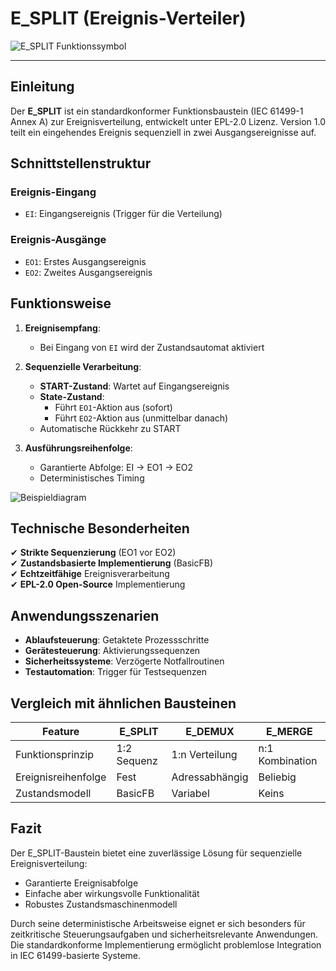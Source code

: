 # E_SPLIT (Ereignis-Verteiler)

![E_SPLIT Funktionssymbol](https://user-images.githubusercontent.com/69573151/210802227-1615f35d-6ed5-459b-a796-a5ef5fb11452.png)  

* * * * * * * * * *

## Einleitung
Der **E_SPLIT** ist ein standardkonformer Funktionsbaustein (IEC 61499-1 Annex A) zur Ereignisverteilung, entwickelt unter EPL-2.0 Lizenz. Version 1.0 teilt ein eingehendes Ereignis sequenziell in zwei Ausgangsereignisse auf.

## Schnittstellenstruktur

### **Ereignis-Eingang**
- `EI`: Eingangsereignis (Trigger für die Verteilung)

### **Ereignis-Ausgänge**
- `EO1`: Erstes Ausgangsereignis
- `EO2`: Zweites Ausgangsereignis

## Funktionsweise

1. **Ereignisempfang**:
   - Bei Eingang von `EI` wird der Zustandsautomat aktiviert

2. **Sequenzielle Verarbeitung**:
   - **START-Zustand**: Wartet auf Eingangsereignis
   - **State-Zustand**:
     - Führt `EO1`-Aktion aus (sofort)
     - Führt `EO2`-Aktion aus (unmittelbar danach)
   - Automatische Rückkehr zu START

3. **Ausführungsreihenfolge**:
   - Garantierte Abfolge: EI → EO1 → EO2
   - Deterministisches Timing

![Beispieldiagram](https://user-images.githubusercontent.com/113907476/227972526-0c1d6245-f068-4b58-a4b6-37b9dcb98398.png)


## Technische Besonderheiten

✔ **Strikte Sequenzierung** (EO1 vor EO2)  
✔ **Zustandsbasierte Implementierung** (BasicFB)  
✔ **Echtzeitfähige** Ereignisverarbeitung  
✔ **EPL-2.0 Open-Source** Implementierung  

## Anwendungsszenarien

- **Ablaufsteuerung**: Getaktete Prozessschritte
- **Gerätesteuerung**: Aktivierungssequenzen
- **Sicherheitssysteme**: Verzögerte Notfallroutinen
- **Testautomation**: Trigger für Testsequenzen

## Vergleich mit ähnlichen Bausteinen

| Feature        | E_SPLIT | E_DEMUX | E_MERGE |
|---------------|---------|---------|---------|
| Funktionsprinzip | 1:2 Sequenz | 1:n Verteilung | n:1 Kombination |
| Ereignisreihenfolge | Fest | Adressabhängig | Beliebig |
| Zustandsmodell | BasicFB | Variabel | Keins |

## Fazit

Der E_SPLIT-Baustein bietet eine zuverlässige Lösung für sequenzielle Ereignisverteilung:

- Garantierte Ereignisabfolge
- Einfache aber wirkungsvolle Funktionalität
- Robustes Zustandsmaschinenmodell

 Durch seine deterministische Arbeitsweise eignet er sich besonders für zeitkritische Steuerungsaufgaben und sicherheitsrelevante Anwendungen. Die standardkonforme Implementierung ermöglicht problemlose Integration in IEC 61499-basierte Systeme.